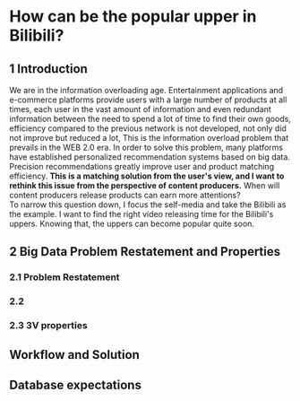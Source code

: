 # How can be the popular upper in Bilibili?
## 1  Introduction 
We are in the information overloading age. Entertainment applications and e-commerce platforms provide users with a large number of products at all times, each user in the vast amount of information and even redundant information between the need to spend a lot of time to find their own goods, efficiency compared to the previous network is not developed, not only did not improve but reduced a lot, This is the information overload problem that prevails in the WEB 2.0 era. In order to solve this problem, many platforms have established personalized recommendation systems based on big data. Precision recommendations greatly improve user and product matching efficiency. **This is a matching solution from the user's view, and I want to rethink this issue from the perspective of content producers.** When will content producers release products can earn more attentions? <br>
To narrow this question down, I focus the self-media and take the Bilibili as the example. I want to find the right video releasing time for the Bilibili's uppers. Knowing that, the uppers can become popular quite soon. <br>
## 2  Big Data Problem Restatement and Properties
### 2.1 Problem Restatement

### 2.2 
### 2.3 3V properties


## Workflow and Solution

## Database expectations

